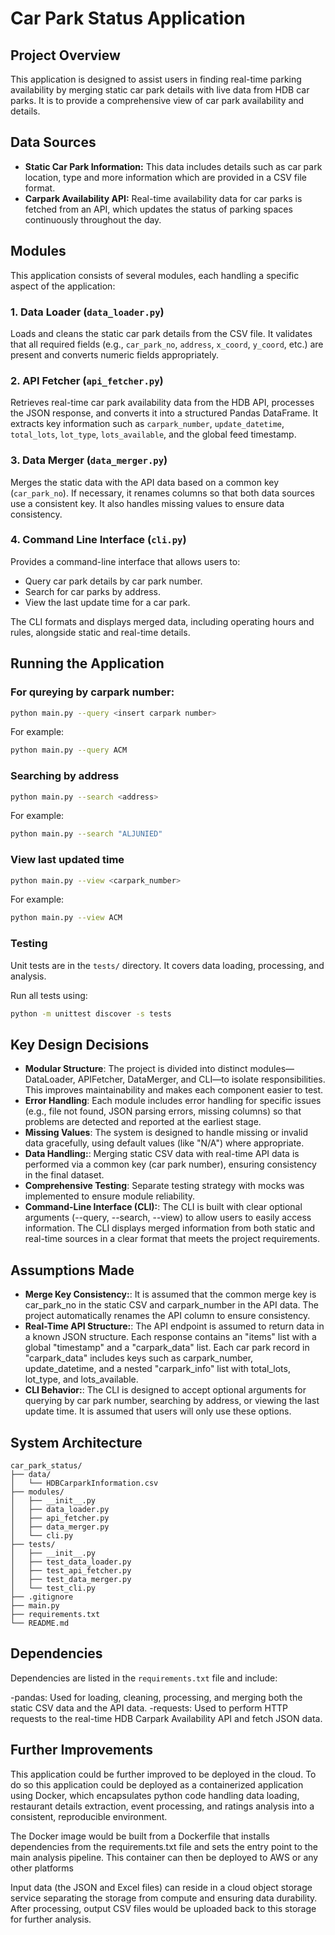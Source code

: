 # Car Park Status Application

## Project Overview
This application is designed to assist users in finding real-time parking availability by merging static car park details with live data from HDB car parks. It is to provide a comprehensive view of car park availability and details.

## Data Sources
- **Static Car Park Information:** This data includes details such as car park location, type and more information which are provided in a CSV file format.
- **Carpark Availability API:** Real-time availability data for car parks is fetched from an API, which updates the status of parking spaces continuously throughout the day.

## Modules
This application consists of several modules, each handling a specific aspect of the application:

### 1. Data Loader (`data_loader.py`)
Loads and cleans the static car park details from the CSV file. It validates that all required fields (e.g., `car_park_no`, `address`, `x_coord`, `y_coord`, etc.) are present and converts numeric fields appropriately.

### 2. API Fetcher (`api_fetcher.py`)
Retrieves real-time car park availability data from the HDB API, processes the JSON response, and converts it into a structured Pandas DataFrame. It extracts key information such as `carpark_number`, `update_datetime`, `total_lots`, `lot_type`, `lots_available`, and the global feed timestamp.

### 3. Data Merger (`data_merger.py`)
Merges the static data with the API data based on a common key (`car_park_no`). If necessary, it renames columns so that both data sources use a consistent key. It also handles missing values to ensure data consistency.

### 4. Command Line Interface (`cli.py`)
Provides a command-line interface that allows users to:
  - Query car park details by car park number.
  - Search for car parks by address.
  - View the last update time for a car park.

The CLI formats and displays merged data, including operating hours and rules, alongside static and real-time details.


## Running the Application

### For qureying by carpark number:

```bash
python main.py --query <insert carpark number>
```
For example: 

```bash
python main.py --query ACM
```
### Searching by address

```bash
python main.py --search <address>
```
For example: 

```bash
python main.py --search "ALJUNIED"
```

### View last updated time

```bash
python main.py --view <carpark_number>
```
For example: 

```bash
python main.py --view ACM
```

### Testing

Unit tests are in the `tests/` directory. It covers data loading, processing, and analysis.

Run all tests using:

```bash
python -m unittest discover -s tests
```
## Key Design Decisions

- **Modular Structure**: The project is divided into distinct modules—DataLoader, APIFetcher, DataMerger, and CLI—to isolate responsibilities. This improves maintainability and makes each component easier to test.
- **Error Handling**: Each module includes error handling for specific issues (e.g., file not found, JSON parsing errors, missing columns) so that problems are detected and reported at the earliest stage.
- **Missing Values**: The system is designed to handle missing or invalid data gracefully, using default values (like "N/A") where appropriate.
- **Data Handling:**: Merging static CSV data with real-time API data is performed via a common key (car park number), ensuring consistency in the final dataset.
- **Comprehensive Testing**: Separate testing strategy with mocks was implemented to ensure module reliability.
- **Command-Line Interface (CLI):**: The CLI is built with clear optional arguments (--query, --search, --view) to allow users to easily access information. The CLI displays merged information from both static and real-time sources in a clear format that meets the project requirements.

## Assumptions Made

- **Merge Key Consistency:**: It is assumed that the common merge key is car_park_no in the static CSV and carpark_number in the API data. The project automatically renames the API column to ensure consistency.
- **Real-Time API Structure:**: The API endpoint is assumed to return data in a known JSON structure. Each response contains an "items" list with a global "timestamp" and a "carpark_data" list. Each car park record in "carpark_data" includes keys such as carpark_number, update_datetime, and a nested "carpark_info" list with total_lots, lot_type, and lots_available.
- **CLI Behavior:**: The CLI is designed to accept optional arguments for querying by car park number, searching by address, or viewing the last update time. It is assumed that users will only use these options. 

## System Architecture

```
car_park_status/
├── data/
│   └── HDBCarparkInformation.csv 
├── modules/
│   ├── __init__.py               
│   ├── data_loader.py            
│   ├── api_fetcher.py            
│   ├── data_merger.py            
│   └── cli.py                  
├── tests/
│   ├── __init__.py               
│   ├── test_data_loader.py       
│   ├── test_api_fetcher.py       
│   ├── test_data_merger.py       
│   └── test_cli.py              
├── .gitignore                    
├── main.py                       
├── requirements.txt              
└── README.md                    
```

## Dependencies

Dependencies are listed in the `requirements.txt` file and include:

-pandas: Used for loading, cleaning, processing, and merging both the static CSV data and the API data.
-requests: Used to perform HTTP requests to the real-time HDB Carpark Availability API and fetch JSON data.

## Further Improvements

This application could be further improved to be deployed in the cloud. To do so this application could be deployed as a containerized application using Docker, which encapsulates python code handling data loading, restaurant details extraction, event processing, and ratings analysis into a consistent, reproducible environment. 

The Docker image would be built from a Dockerfile that installs dependencies from the requirements.txt file and sets the entry point to the main analysis pipeline. This container can then be deployed to AWS or any other platforms

Input data (the JSON and Excel files) can reside in a cloud object storage service separating the storage from compute and ensuring data durability. After processing, output CSV files would be uploaded back to this storage for further analysis. 
